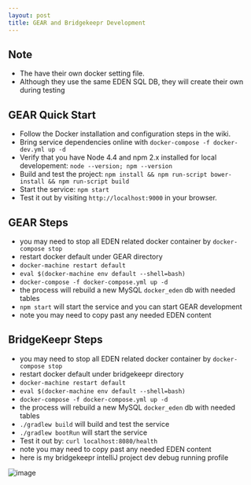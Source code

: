 ```yaml
---
layout: post
title: GEAR and Bridgekeepr Development
---
```


## Note

* The have their own docker setting file.
* Although they use the same EDEN SQL DB, they will create their own during testing

## GEAR Quick Start


* Follow the Docker installation and configuration steps in the wiki.
* Bring service dependencies online with `docker-compose -f docker-dev.yml up -d`
* Verify that you have Node 4.4 and npm 2.x installed for local developement: `node --version; npm --version`
* Build and test the project: `npm install && npm run-script bower-install && npm run-script build`
* Start the service: `npm start`
* Test it out by visiting `http://localhost:9000` in your browser.

## GEAR Steps

* you may need to stop all EDEN related docker container by `docker-compose stop`
* restart docker default under GEAR directory
* `docker-machine restart default`
* `eval $(docker-machine env default --shell=bash)`
* `docker-compose -f docker-compose.yml up -d`
* the process will rebuild a new MySQL `docker_eden` db with needed tables
* `npm start` will start the service and you can start GEAR development
* note you may need to copy past any needed EDEN content

## BridgeKeepr Steps

* you may need to stop all EDEN related docker container by `docker-compose stop`
* restart docker default under bridgekeepr directory
* `docker-machine restart default`
* `eval $(docker-machine env default --shell=bash)`
* `docker-compose -f docker-compose.yml up -d`
* the process will rebuild a new MySQL `docker_eden` db with needed tables
* `./gradlew build` will build and test the service
* `./gradlew bootRun` will start the service
* Test it out by: `curl localhost:8080/health`
* note you may need to copy past any needed EDEN content 
* here is my bridgekeepr intelliJ project dev debug running profile




![image](/Users/mingsung/Desktop/BridgeKeepr_Dev_Setting.png)










